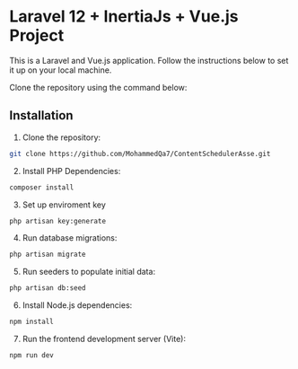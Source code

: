 # Laravel 12 + InertiaJs + Vue.js  Project

This is a Laravel and Vue.js application. Follow the instructions below to set it up on your local machine.

Clone the repository using the command below:

## Installation
1. Clone the repository:
```bash
git clone https://github.com/MohammedQa7/ContentSchedulerAsse.git
```

2. Install PHP Dependencies:
```bash
composer install
 ```
3. Set up enviroment key
```bash
php artisan key:generate
 ```

4. Run database migrations:
```bash
php artisan migrate
 ```

5. Run seeders to populate initial data:
```bash
php artisan db:seed
 ```

6. Install Node.js dependencies:
```bash
npm install
 ```

7. Run the frontend development server (Vite):
```bash
npm run dev
 ```
